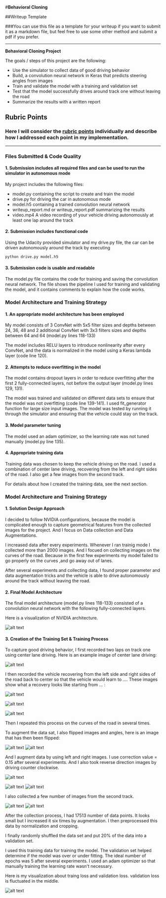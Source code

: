 #**Behavioral Cloning** 

##Writeup Template

###You can use this file as a template for your writeup if you want to submit it as a markdown file, but feel free to use some other method and submit a pdf if you prefer.

---

**Behavioral Cloning Project**

The goals / steps of this project are the following:
* Use the simulator to collect data of good driving behavior
* Build, a convolution neural network in Keras that predicts steering angles from images
* Train and validate the model with a training and validation set
* Test that the model successfully drives around track one without leaving the road
* Summarize the results with a written report


[//]: # (Image References)

[image0]: ./visualization.png "Visualization"
[image1]: ./model.png "Model Visualization"
[image2]: ./image2.jpg "Grayscaling"
[image3]: ./image3.jpg "Recovery Image"
[image4]: ./image4.jpg "Recovery Image"
[image5]: ./image5.jpg "Recovery Image"
[image6]: ./normal.jpg "Normal Image"
[image7]: ./flipped.jpg "Flipped Image"
[image8]: ./center.jpg "Right Image"
[image9]: ./left.jpg "Left Image"
[image10]: ./right.jpg "Right Image"
[image11]: ./track2_0.jpg "Track2 Image0"
[image12]: ./track2_1.jpg "Track2 Image1"

## Rubric Points
### Here I will consider the [rubric points](https://review.udacity.com/#!/rubrics/432/view) individually and describe how I addressed each point in my implementation.  

---
### Files Submitted & Code Quality

#### 1. Submission includes all required files and can be used to run the simulator in autonomous mode

My project includes the following files:
* model.py containing the script to create and train the model
* drive.py for driving the car in autonomous mode
* model.h5 containing a trained convolution neural network 
* writeup_report.md or writeup_report.pdf summarizing the results
* video.mp4 A video recording of your vehicle driving autonomously at least one lap around the track

#### 2. Submission includes functional code
Using the Udacity provided simulator and my drive.py file, the car can be driven autonomously around the track by executing 
```sh
python drive.py model.h5
```

#### 3. Submission code is usable and readable

The model.py file contains the code for training and saving the convolution neural network. The file shows the pipeline I used for training and validating the model, and it contains comments to explain how the code works.

### Model Architecture and Training Strategy

#### 1. An appropriate model architecture has been employed

My model consists of 3 ConvNet with 5x5 filter sizes and depths between 24, 36, 48 and 2 additional ConvNet with 3x3 filters sizes and depths between 64 and 64 (model.py lines 118-133) 

The model includes RELU layers to introduce nonlinearity after every ConvNet, and the data is normalized in the model using a Keras lambda layer (code line 120). 

#### 2. Attempts to reduce overfitting in the model

The model contains dropout layers in order to reduce overfitting after the first 2 fully-connected layers, not before the output layer (model.py lines 129, 131). 

The model was trained and validated on different data sets to ensure that the model was not overfitting (code line 139-141). I used fit_generator function for large size input images. The model was tested by running it through the simulator and ensuring that the vehicle could stay on the track.

#### 3. Model parameter tuning

The model used an adam optimizer, so the learning rate was not tuned manually (model.py line 135).

#### 4. Appropriate training data

Training data was chosen to keep the vehicle driving on the road. I used a combination of center lane driving, recovering from the left and right sides of the road. I also get a few images from the second track. 

For details about how I created the training data, see the next section. 

### Model Architecture and Training Strategy

#### 1. Solution Design Approach

I decided to follow NVIDIA configurations, because the model is complicated enough to capture geometrical features from the collected images for the project. And I focus on Data collection and Data Augmentations.

I increased data after every experiments. Whenever I ran trainig mode I collected more than 2000 images. And I focued on collecting images on the curves of the road. Because in the first few experiments my model failed to go properly on the curves ,and go away out of lanes.

After several experiments and collecting data, I found proper parameter and data augmentation tricks and the vehicle is able to drive autonomously around the track without leaving the road.

#### 2. Final Model Architecture

The final model architecture (model.py lines 118-133) consisted of a convolution neural network with the following fully-connected layers.

Here is a visualization of NVIDIA architecture.

![alt text][image1]

#### 3. Creation of the Training Set & Training Process

To capture good driving behavior, I first recorded two laps on track one using center lane driving. Here is an example image of center lane driving:

![alt text][image2]

I then recorded the vehicle recovering from the left side and right sides of the road back to center so that the vehicle would learn to .... These images show what a recovery looks like starting from ... :

![alt text][image3]

![alt text][image4]

![alt text][image5]

Then I repeated this process on the curves of the road in several times.

To augment the data sat, I also flipped images and angles, here is an image that has then been flipped:

![alt text][image6]
![alt text][image7]

And I augment data by using left and right images. I use correction value = 0.15 after several experiments. And I also took reverse direction images by driving counter clockwise.

![alt text][image8]

![alt text][image9]
![alt text][image10]

I also collected a few number of images from the second track.

![alt text][image11]
![alt text][image12]

After the collection process, I had 17513 number of data points. It looks small but I increased it six times by augmentation. I then preprocessed this data by normalization and cropping.

I finally randomly shuffled the data set and put 20% of the data into a validation set.

I used this training data for training the model. The validation set helped determine if the model was over or under fitting. The ideal number of epochs was 5 after several experiments. I used an adam optimizer so that manually training the learning rate wasn't necessary.

Here is my visualization about traing loss and validation loss. validation loss is fluctuated in the middle.

![alt text][image0]
